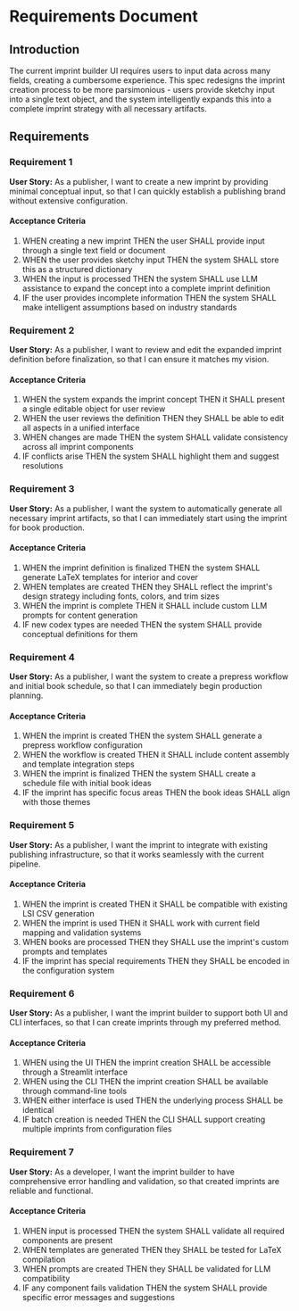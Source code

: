 # Requirements Document

## Introduction

The current imprint builder UI requires users to input data across many fields, creating a cumbersome experience. This spec redesigns the imprint creation process to be more parsimonious - users provide sketchy input into a single text object, and the system intelligently expands this into a complete imprint strategy with all necessary artifacts.

## Requirements

### Requirement 1

**User Story:** As a publisher, I want to create a new imprint by providing minimal conceptual input, so that I can quickly establish a publishing brand without extensive configuration.

#### Acceptance Criteria

1. WHEN creating a new imprint THEN the user SHALL provide input through a single text field or document
2. WHEN the user provides sketchy input THEN the system SHALL store this as a structured dictionary
3. WHEN the input is processed THEN the system SHALL use LLM assistance to expand the concept into a complete imprint definition
4. IF the user provides incomplete information THEN the system SHALL make intelligent assumptions based on industry standards

### Requirement 2

**User Story:** As a publisher, I want to review and edit the expanded imprint definition before finalization, so that I can ensure it matches my vision.

#### Acceptance Criteria

1. WHEN the system expands the imprint concept THEN it SHALL present a single editable object for user review
2. WHEN the user reviews the definition THEN they SHALL be able to edit all aspects in a unified interface
3. WHEN changes are made THEN the system SHALL validate consistency across all imprint components
4. IF conflicts arise THEN the system SHALL highlight them and suggest resolutions

### Requirement 3

**User Story:** As a publisher, I want the system to automatically generate all necessary imprint artifacts, so that I can immediately start using the imprint for book production.

#### Acceptance Criteria

1. WHEN the imprint definition is finalized THEN the system SHALL generate LaTeX templates for interior and cover
2. WHEN templates are created THEN they SHALL reflect the imprint's design strategy including fonts, colors, and trim sizes
3. WHEN the imprint is complete THEN it SHALL include custom LLM prompts for content generation
4. IF new codex types are needed THEN the system SHALL provide conceptual definitions for them

### Requirement 4

**User Story:** As a publisher, I want the system to create a prepress workflow and initial book schedule, so that I can immediately begin production planning.

#### Acceptance Criteria

1. WHEN the imprint is created THEN the system SHALL generate a prepress workflow configuration
2. WHEN the workflow is created THEN it SHALL include content assembly and template integration steps
3. WHEN the imprint is finalized THEN the system SHALL create a schedule file with initial book ideas
4. IF the imprint has specific focus areas THEN the book ideas SHALL align with those themes

### Requirement 5

**User Story:** As a publisher, I want the imprint to integrate with existing publishing infrastructure, so that it works seamlessly with the current pipeline.

#### Acceptance Criteria

1. WHEN the imprint is created THEN it SHALL be compatible with existing LSI CSV generation
2. WHEN the imprint is used THEN it SHALL work with current field mapping and validation systems
3. WHEN books are processed THEN they SHALL use the imprint's custom prompts and templates
4. IF the imprint has special requirements THEN they SHALL be encoded in the configuration system

### Requirement 6

**User Story:** As a publisher, I want the imprint builder to support both UI and CLI interfaces, so that I can create imprints through my preferred method.

#### Acceptance Criteria

1. WHEN using the UI THEN the imprint creation SHALL be accessible through a Streamlit interface
2. WHEN using the CLI THEN the imprint creation SHALL be available through command-line tools
3. WHEN either interface is used THEN the underlying process SHALL be identical
4. IF batch creation is needed THEN the CLI SHALL support creating multiple imprints from configuration files

### Requirement 7

**User Story:** As a developer, I want the imprint builder to have comprehensive error handling and validation, so that created imprints are reliable and functional.

#### Acceptance Criteria

1. WHEN input is processed THEN the system SHALL validate all required components are present
2. WHEN templates are generated THEN they SHALL be tested for LaTeX compilation
3. WHEN prompts are created THEN they SHALL be validated for LLM compatibility
4. IF any component fails validation THEN the system SHALL provide specific error messages and suggestions